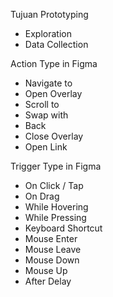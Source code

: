 Tujuan Prototyping
- Exploration
- Data Collection

Action Type in Figma
- Navigate to
- Open Overlay
- Scroll to
- Swap with
- Back
- Close Overlay
- Open Link

Trigger Type in Figma
- On Click / Tap
- On Drag
- While Hovering
- While Pressing
- Keyboard Shortcut
- Mouse Enter
- Mouse Leave
- Mouse Down
- Mouse Up
- After Delay



